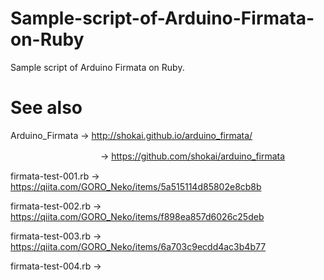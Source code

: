 # Sample-script-of-Arduino-Firmata-on-Ruby
Sample script of Arduino Firmata on Ruby.

# See also
Arduino_Firmata     → http://shokai.github.io/arduino_firmata/

　　　　　　　　　　 → https://github.com/shokai/arduino_firmata

firmata-test-001.rb → https://qiita.com/GORO_Neko/items/5a515114d85802e8cb8b

firmata-test-002.rb → https://qiita.com/GORO_Neko/items/f898ea857d6026c25deb

firmata-test-003.rb → https://qiita.com/GORO_Neko/items/6a703c9ecdd4ac3b4b77

firmata-test-004.rb → 

